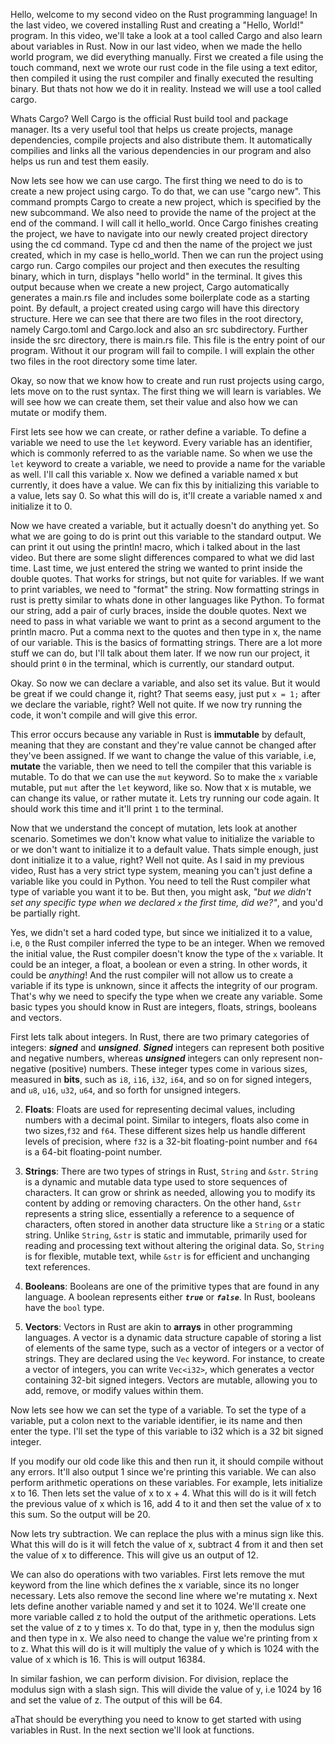 Hello, welcome to my second video on the Rust programming language! In the last video, we covered installing Rust and creating a "Hello, World!" program. In this video, we'll take a look at a tool called Cargo and also learn about variables in Rust. Now in our last video, when we made the hello world program, we did everything manually. First we created a file using the touch command, next we wrote our rust code in the file using a text editor, then compiled it using the rust compiler and finally executed the resulting binary. But thats not how we do it in reality. Instead we will use a tool called cargo.

Whats Cargo? Well Cargo is the official Rust build tool and package manager. Its a very useful tool that helps us create projects, manage dependencies, compile projects and also distribute them. It automatically compilies and links all the various dependencies in our program and also helps us run and test them easily.

Now lets see how we can use cargo. The first thing we need to do is to create a new project using cargo. To do that, we can use "cargo new". This command prompts Cargo to create a new project, which is specified by the new subcommand. We also need to provide the name of the project at the end of the command. I will call it hello_world. Once Cargo finishes creating the project, we have to navigate into our newly created project directory using the cd command. Type cd and then the name of the project we just created, which in my case is hello_world. Then we can run the project using cargo run. Cargo compiles our project and then executes the resulting binary, which in turn, displays "hello world" in the terminal. It gives this output because when we create a new project, Cargo automatically generates a main.rs file and includes some boilerplate code as a starting point. By default, a project created using cargo will have this directory structure. Here we can see that there are two files in the root directory, namely Cargo.toml and Cargo.lock and also an src subdirectory. Further inside the src directory, there is main.rs file. This file is the entry point of our program. Without it our program will fail to compile. I will explain the other two files in the root directory some time later.

Okay, so now that we know how to create and run rust projects using cargo, lets move on to the rust syntax. The first thing we will learn is variables. We will see how we can create them, set their value and also how we can mutate or modify them.

First lets see how we can create, or rather define a variable. To define a variable we need to use the `let` keyword. Every variable has an identifier, which is commonly referred to as the variable name. So when we use the `let` keyword to create a variable, we need to provide a name for the variable as well. I'll call this variable x. Now we defined a variable named x but currently, it does have a value. We can fix this by initializing this variable to a value, lets say 0. So what this will do is, it'll create a variable named x and initialize it to 0.

Now we have created a variable, but it actually doesn't do anything yet. So what we are going to do is print out this variable to the standard output. We can print it out using the println! macro, which i talked about in the last video. But there are some slight differences compared to what we did last time. Last time, we just entered the string we wanted to print inside the double quotes. That works for strings, but not quite for variables. If we want to print variables, we need to "format" the string. Now formatting strings in rust is pretty similar to whats done in other languages like Python. To format our string, add a pair of curly braces, inside the double quotes. Next we need to pass in what variable we want to print as a second argument to the println macro. Put a comma next to the quotes and then type in x, the name of our variable. This is the basics of formatting strings. There are a lot more stuff we can do, but I'll talk about them later. If we now run our project, it should print `0` in the terminal, which is currently, our standard output. 

Okay. So now we can declare a variable, and also set its value. But it would be great if we could change it, right? That seems easy, just put `x = 1;` after we declare the variable, right? Well not quite. If we now try running the code, it won't compile and will give this error.

This error occurs because any variable in Rust is **immutable** by default, meaning that they are constant and they're value cannot be changed after they've been assigned. If we want to change the value of this variable, i.e, **mutate** the variable, then we need to tell the compiler that this variable is mutable. To do that we can use the `mut` keyword. So to make the `x` variable mutable, put `mut` after the `let` keyword, like so. Now that x is mutable, we can change its value, or rather mutate it. Lets try running our code again. It should work this time and it'll print `1` to the terminal.

Now that we understand the concept of mutation, lets look at another scenario. Sometimes we don't know what value to initialize the variable to or we don't want to initialize it to a default value. Thats simple enough, just dont initialize it to a value, right? Well not quite. As I said in my previous video, Rust has a very strict type system, meaning you can't just define a variable like you could in Python. You need to tell the Rust compiler what type of variable you want it to be. But then, you might ask, *"but we didn't set any specific type when we declared `x` the first time, did we?"*, and you'd be partially right. 

Yes, we didn't set a hard coded type, but since we initialized it to a value, i.e, `0` the Rust compiler inferred the type to be an integer. When we removed the initial value, the Rust compiler doesn't know the type of the `x` variable. It could be an integer, a float, a boolean or even a string. In other words, it could be *anything*! And the rust compiler will not allow us to create a variable if its type is unknown, since it affects the integrity of our program. That's why we need to specify the type when we create any variable. Some basic types you should know in Rust are integers, floats, strings, booleans and vectors.

First lets talk about integers. In Rust, there are two primary categories of integers: ***signed*** and ***unsigned***. ***Signed*** integers can represent both positive and negative numbers, whereas ***unsigned*** integers can only represent non-negative (positive) numbers. These integer types come in various sizes, measured in **bits**, such as `i8`, `i16`, `i32`, `i64`, and so on for signed integers, and `u8`, `u16`, `u32`, `u64`, and so forth for unsigned integers.

2. **Floats**: Floats are used for representing decimal values, including numbers with a decimal point. Similar to integers, floats also come in two sizes,`f32` and `f64`. These different sizes help us handle different levels of precision, where `f32` is a 32-bit floating-point number and `f64` is a 64-bit floating-point number.

3. **Strings**: There are two types of strings in Rust, `String` and `&str`. `String` is a dynamic and mutable data type used to store sequences of characters. It can grow or shrink as needed, allowing you to modify its content by adding or removing characters. On the other hand, `&str` represents a string slice, essentially a reference to a sequence of characters, often stored in another data structure like a `String` or a static string. Unlike `String`, `&str` is static and immutable, primarily used for reading and processing text without altering the original data. So, `String` is for flexible, mutable text, while `&str` is for efficient and unchanging text references.

4. **Booleans**: Booleans are one of the primitive types that are found in any language. A boolean represents either ***`true`*** or ***`false`***. In Rust, booleans have the `bool` type.

5. **Vectors**: Vectors in Rust are akin to **arrays** in other programming languages. A vector is a dynamic data structure capable of storing a list of elements of the same type, such as a vector of integers or a vector of strings. They are declared using the `Vec` keyword. For instance, to create a vector of integers, you can write `Vec<i32>`, which generates a vector containing 32-bit signed integers. Vectors are mutable, allowing you to add, remove, or modify values within them.
 

Now lets see how we can set the type of a variable. To set the type of a variable, put a colon next to the variable identifier, ie its name and then enter the type. I'll set the type of this variable to i32 which is a 32 bit signed integer.

If you modify our old code like this and then run it, it should compile without any errors. It'll also output 1 since we're printing this variable. We can also perform arithmetic operations on these variables. For example, lets initialize x to 16. Then lets set the value of x to x + 4. What this will do is it will fetch the previous value of x which is 16, add 4 to it and then set the value of x to this sum. So the output will be 20.

Now lets try subtraction. We can replace the plus with a minus sign like this. What this will do is it will fetch the value of x, subtract 4 from it and then set the value of x to difference. This will give us an output of 12.

We can also do operations with two variables. First lets remove the mut keyword from the line which defines the x variable, since its no longer necessary. Lets also remove the second line where we're mutating x.   Next lets define another variable named y and set it to 1024. We'll create one more variable called z to hold the output of the arithmetic operations. Lets set the value of z to y times x. To do that, type in y, then the modulus sign and then type in x. We also need to change the value we're printing from x to z. What this will do is it will multiply the value of y which is 1024 with the value of x which is 16. This is will output 16384.

In similar fashion, we can perform division. For division, replace the modulus sign with a slash sign. This will divide the value of y, i.e 1024 by 16 and set the value of z. The output of this will be 64.

aThat should be everything you need to know to get started with using variables in Rust. In the next section we'll look at functions.